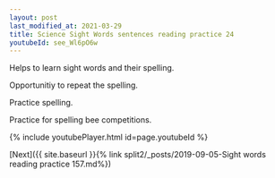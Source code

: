 ```yaml
---
layout: post
last_modified_at: 2021-03-29
title: Science Sight Words sentences reading practice 24
youtubeId: see_Wl6pO6w
---
```

 
 
Helps to learn sight words and their spelling.

Opportunitiy to repeat the spelling. 

Practice spelling. 
 
Practice for spelling bee competitions. 
 
{% include youtubePlayer.html id=page.youtubeId %}
 
 

[Next]({{ site.baseurl }}{% link  split2/_posts/2019-09-05-Sight words reading practice 157.md%})
 
